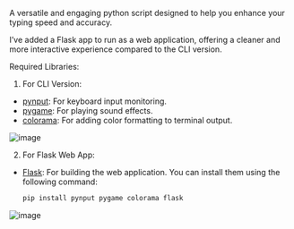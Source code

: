 A versatile and engaging python script designed to help you enhance your typing speed and accuracy.

I’ve added a Flask app to run as a web application, offering a cleaner and more interactive experience compared to the CLI version.

 Required Libraries:
1. For CLI Version:


- [pynput](https://pypi.org/project/pynput): For keyboard input monitoring.
- [pygame](https://www.pygame.org/): For playing sound effects.
- [colorama](https://pypi.org/project/colorama): For adding color formatting to terminal output.

 ![image](https://github.com/user-attachments/assets/85723b3a-e263-48a7-8e54-febb7680cd6c)

2. For Flask Web App:

- [Flask](https://flask.palletsprojects.com/en/3.0.x/): For building the web application.
You can install them using the following command:

    ```bash
    pip install pynput pygame colorama flask

![image](https://github.com/user-attachments/assets/d24fc2b2-e355-4584-b441-8f9d44b465e3)



